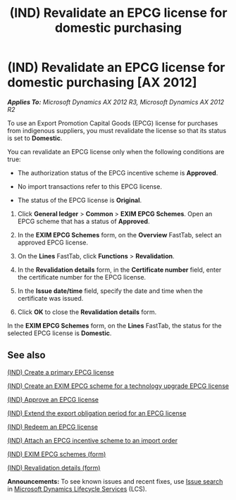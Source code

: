 ﻿---
title: (IND) Revalidate an EPCG license for domestic purchasing
TOCTitle: (IND) Revalidate an EPCG license for domestic purchasing
ms:assetid: 4f063203-c9e1-40b1-97dd-809c61cf8c4e
ms:mtpsurl: https://technet.microsoft.com/en-us/library/JJ664691(v=AX.60)
ms:contentKeyID: 49385765
ms.date: 04/18/2014
mtps_version: v=AX.60
f1_keywords:
- (IND)
- EPCG license
- revalidate
- Revalidate EPCG license
---

# (IND) Revalidate an EPCG license for domestic purchasing [AX 2012]


_**Applies To:** Microsoft Dynamics AX 2012 R3, Microsoft Dynamics AX 2012 R2_

To use an Export Promotion Capital Goods (EPCG) license for purchases from indigenous suppliers, you must revalidate the license so that its status is set to **Domestic**.

You can revalidate an EPCG license only when the following conditions are true:

  - The authorization status of the EPCG incentive scheme is **Approved**.

  - No import transactions refer to this EPCG license.

  - The status of the EPCG license is **Original**.

<!-- end list -->

1.  Click **General ledger** \> **Common** \> **EXIM EPCG Schemes**. Open an EPCG scheme that has a status of **Approved**.

2.  In the **EXIM EPCG Schemes** form, on the **Overview** FastTab, select an approved EPCG license.

3.  On the **Lines** FastTab, click **Functions** \> **Revalidation**.

4.  In the **Revalidation details** form, in the **Certificate number** field, enter the certificate number for the EPCG license.

5.  In the **Issue date/time** field, specify the date and time when the certificate was issued.

6.  Click **OK** to close the **Revalidation details** form.

In the **EXIM EPCG Schemes** form, on the **Lines** FastTab, the status for the selected EPCG license is **Domestic**.

## See also

[(IND) Create a primary EPCG license](ind-create-a-primary-epcg-license.md)

[(IND) Create an EXIM EPCG scheme for a technology upgrade EPCG license](ind-create-an-exim-epcg-scheme-for-a-technology-upgrade-epcg-license.md)

[(IND) Approve an EPCG license](ind-approve-an-epcg-license.md)

[(IND) Extend the export obligation period for an EPCG license](ind-extend-the-export-obligation-period-for-an-epcg-license.md)

[(IND) Redeem an EPCG license](ind-redeem-an-epcg-license.md)

[(IND) Attach an EPCG incentive scheme to an import order](ind-attach-an-epcg-incentive-scheme-to-an-import-order.md)

[(IND) EXIM EPCG schemes (form)](https://technet.microsoft.com/en-us/library/jj677817\(v=ax.60\))

[(IND) Revalidation details (form)](https://technet.microsoft.com/en-us/library/jj710940\(v=ax.60\))

  
**Announcements:** To see known issues and recent fixes, use [Issue search](http://go.microsoft.com/fwlink/?linkid=389258) in [Microsoft Dynamics Lifecycle Services](http://go.microsoft.com/fwlink/?linkid=306505) (LCS).

